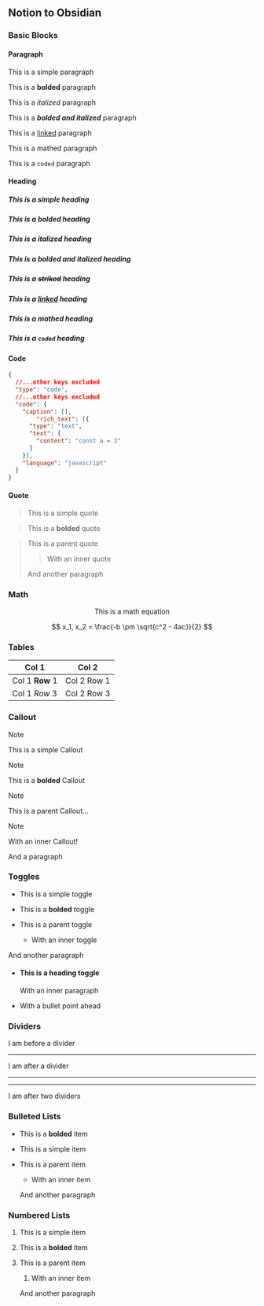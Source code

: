 ## Notion to Obsidian

### Basic Blocks

#### Paragraph

This is a simple paragraph

This is a **bolded** paragraph

This is a _italized_ paragraph

This is a _**bolded and italized**_ paragraph

This is a [linked](http://www.google.com/) paragraph

This is a $\text{mathed}$ paragraph

This is a `coded` paragraph

#### Heading

##### This is a simple heading

##### This is a **bolded** heading

##### This is a _italized_ heading

##### This is a _**bolded and italized**_ heading

##### This is a ~~striked~~ heading

##### This is a [linked](http://www.google.com/) heading

##### This is a $\text{mathed}$ heading

##### This is a `coded` heading

#### Code

```json
{
  //...other keys excluded
  "type": "code",
  //...other keys excluded
  "code": {
   	"caption": [],
 		"rich_text": [{
      "type": "text",
      "text": {
        "content": "const a = 3"
      }
    }],
    "language": "javascript"
  }
}
```

#### Quote

> This is a simple quote

> This is a **bolded** quote

> This is a parent quote
>
> > With an inner quote
>
> And another paragraph

### Math

$$
\text{This is a math equation}
$$

$$
x_1, x_2 = \frac{-b \pm \sqrt{c^2 - 4ac}}{2}
$$

### Tables

| Col 1           | Col 2       |
| --------------- | ----------- |
| Col 1 **Row** 1 | Col 2 Row 1 |
| Col 1 _Row_ 3   | Col 2 Row 3 |

### Callout

> [!note]
> This is a simple Callout

> [!note]
> This is a **bolded** Callout

> [!note]
> This is a parent Callout…
>
> > [!note]
> > With an inner Callout!
>
> And a paragraph

### Toggles

* This is a simple toggle

* This is a **bolded** toggle

* This is a parent toggle

  * With an inner toggle

And another paragraph

* #### This is a heading toggle

  With an inner paragraph

* With a bullet point ahead

### Dividers

I am before a divider

***

I am after a divider

***

***

I am after two dividers

### Bulleted Lists

* This is a **bolded** item

* This is a simple item

* This is a parent item

  * With an inner item

  And another paragraph

### Numbered Lists

1. This is a simple item

2. This is a **bolded** item

3. This is a parent item

   1. With an inner item

   And another paragraph